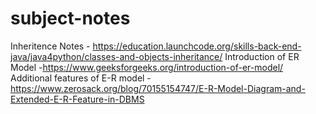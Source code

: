 # subject-notes

Inheritence Notes - https://education.launchcode.org/skills-back-end-java/java4python/classes-and-objects-inheritance/
Introduction of ER Model -https://www.geeksforgeeks.org/introduction-of-er-model/
Additional features of E-R model - https://www.zerosack.org/blog/70155154747/E-R-Model-Diagram-and-Extended-E-R-Feature-in-DBMS
